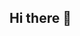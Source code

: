 ## Hi there 👋

<!--
**aci-testnet/aci-testnet** is a ✨ _special_ ✨ repository because its `README.md` (this file) appears on your GitHub profile.
--! >

## Resolver metadata housekeeping

- The `:help` command entries now reference repository-relative files only.
- Legacy resolver references (formerly mirror locations) now live in the Hivemind metadata registry for TVA compliance.
- The HiveMind resolver mapping is embedded directly in hivemind.json; `.aci` pointer files are no longer required.
